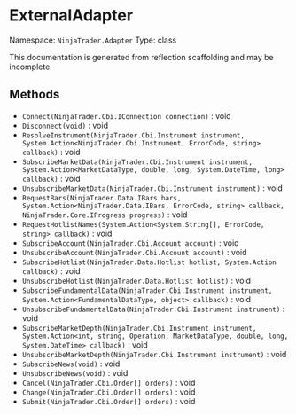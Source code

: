 # ExternalAdapter

Namespace: `NinjaTrader.Adapter`
Type: class

This documentation is generated from reflection scaffolding and may be incomplete.

## Methods
- `Connect(NinjaTrader.Cbi.IConnection connection)` : void
- `Disconnect(void)` : void
- `ResolveInstrument(NinjaTrader.Cbi.Instrument instrument, System.Action<NinjaTrader.Cbi.Instrument, ErrorCode, string> callback)` : void
- `SubscribeMarketData(NinjaTrader.Cbi.Instrument instrument, System.Action<MarketDataType, double, long, System.DateTime, long> callback)` : void
- `UnsubscribeMarketData(NinjaTrader.Cbi.Instrument instrument)` : void
- `RequestBars(NinjaTrader.Data.IBars bars, System.Action<NinjaTrader.Data.IBars, ErrorCode, string> callback, NinjaTrader.Core.IProgress progress)` : void
- `RequestHotlistNames(System.Action<System.String[], ErrorCode, string> callback)` : void
- `SubscribeAccount(NinjaTrader.Cbi.Account account)` : void
- `UnsubscribeAccount(NinjaTrader.Cbi.Account account)` : void
- `SubscribeHotlist(NinjaTrader.Data.Hotlist hotlist, System.Action callback)` : void
- `UnsubscribeHotlist(NinjaTrader.Data.Hotlist hotlist)` : void
- `SubscribeFundamentalData(NinjaTrader.Cbi.Instrument instrument, System.Action<FundamentalDataType, object> callback)` : void
- `UnsubscribeFundamentalData(NinjaTrader.Cbi.Instrument instrument)` : void
- `SubscribeMarketDepth(NinjaTrader.Cbi.Instrument instrument, System.Action<int, string, Operation, MarketDataType, double, long, System.DateTime> callback)` : void
- `UnsubscribeMarketDepth(NinjaTrader.Cbi.Instrument instrument)` : void
- `SubscribeNews(void)` : void
- `UnsubscribeNews(void)` : void
- `Cancel(NinjaTrader.Cbi.Order[] orders)` : void
- `Change(NinjaTrader.Cbi.Order[] orders)` : void
- `Submit(NinjaTrader.Cbi.Order[] orders)` : void
